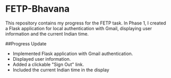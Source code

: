# FETP-Bhavana
This repository contains my progress for the FETP task.
In Phase 1, I created a Flask application for local authentication with Gmail, displaying user information and the current Indian time.

##Progress Update
  - Implemented Flask application with Gmail authentication.
  - Displayed user information.
  - Added a clickable "Sign Out" link.
  - Included the current Indian time in the display
